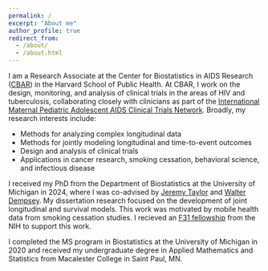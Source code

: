 ```yaml
---
permalink: /
excerpt: "About me"
author_profile: true
redirect_from: 
  - /about/
  - /about.html
---
```


I am a Research Associate at the Center for Biostatistics in AIDS Research ([CBAR](https://hsph.harvard.edu/research/biostatistics-aids-cbar/)) in the Harvard School of Public Health.  At CBAR, I work on the design, monitoring, and analysis of clinical trials in the areas of HIV and tuberculosis, collaborating closely with clinicians as part of the [International Maternal Pediatric Adolescent AIDS Clinical Trials Network](https://www.impaactnetwork.org/).  Broadly, my research interests include:
+ Methods for analyzing complex longitudinal data
+ Methods for jointly modeling longitudinal and time-to-event outcomes
+ Design and analysis of clinical trials
+ Applications in cancer research, smoking cessation, behavioral science, and infectious disease


I received my PhD from the Department of Biostatistics at the University of Michigan in 2024, where I was co-advised by [Jeremy Taylor](https://sph.umich.edu/faculty-profiles/taylor-jeremy.html) and [Walter Dempsey](https://walterhdempsey.com/). My dissertation research focused on the development of joint longitudinal and survival models. This work was motivated by mobile health data from smoking cessation studies. I recieved an [F31 fellowship](https://reporter.nih.gov/project-details/10677935) from the NIH to support this work.

I completed the MS program in Biostatistics at the University of Michigan in 2020 and received my undergraduate degree in Applied Mathematics and Statistics from Macalester College in Saint Paul, MN.

